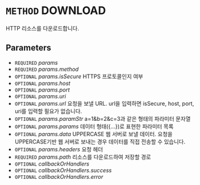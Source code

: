 # `METHOD` DOWNLOAD
HTTP 리소스를 다운로드합니다.

## Parameters
* `REQUIRED` *params*
* `REQUIRED` *params.method*
* `OPTIONAL` *params.isSecure* HTTPS 프로토콜인지 여부
* `OPTIONAL` *params.host*
* `OPTIONAL` *params.port*
* `OPTIONAL` *params.uri*
* `OPTIONAL` *params.url* 요청을 보낼 URL. url을 입력하면 isSecure, host, port, uri를 입력할 필요가 없습니다.
* `OPTIONAL` *params.paramStr* a=1&b=2&c=3과 같은 형태의 파라미터 문자열
* `OPTIONAL` *params.params* 데이터 형태({...})로 표현한 파라미터 목록
* `OPTIONAL` *params.data* UPPERCASE 웹 서버로 보낼 데이터. 요청을 UPPERCASE기반 웹 서버로 보내는 경우 데이터를 직접 전송할 수 있습니다.
* `OPTIONAL` *params.headers* 요청 헤더
* `REQUIRED` *params.path* 리소스를 다운로드하여 저장할 경로
* `OPTIONAL` *callbackOrHandlers*
* `OPTIONAL` *callbackOrHandlers.success*
* `OPTIONAL` *callbackOrHandlers.error*
